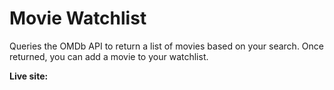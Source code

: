 # Movie Watchlist

Queries the OMDb API to return a list of movies based on your search. Once returned, you can add a movie to your watchlist.

**Live site:**
